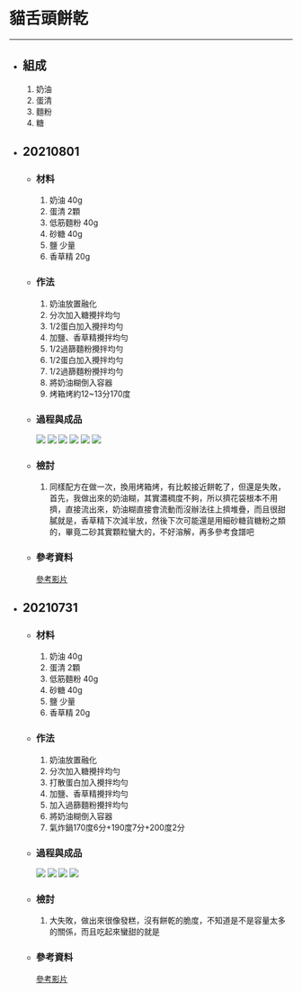 # 貓舌頭餅乾
---
+ ## 組成
  1. 奶油
  2. 蛋清
  3. 麵粉
  4. 糖

+ ## 20210801
  + ### 材料
    1. 奶油 40g
    2. 蛋清 2顆
    3. 低筋麵粉 40g
    4. 砂糖 40g
    5. 鹽   少量
    6. 香草精   20g
  
  + ### 作法
    1. 奶油放置融化
    2. 分次加入糖攪拌均勻
    3. 1/2蛋白加入攪拌均勻
    4. 加鹽、香草精攪拌均勻
    5. 1/2過篩麵粉攪拌均勻
    6. 1/2蛋白加入攪拌均勻
    7. 1/2過篩麵粉攪拌均勻
    8. 將奶油糊倒入容器
    9. 烤箱烤約12~13分170度
  
  + ### 過程與成品
    ![](../../Image/20210801_5.jpg)
    ![](../../Image/20210801_6.jpg)
    ![](../../Image/20210801_7.jpg)
    ![](../../Image/20210801_8.jpg)
    ![](../../Image/20210801_9.jpg)
    ![](../../Image/20210801_10.jpg)
   
  
  + ### 檢討
    1. 同樣配方在做一次，換用烤箱烤，有比較接近餅乾了，但還是失敗，首先，我做出來的奶油糊，其實濃稠度不夠，所以擠花袋根本不用擠，直接流出來，奶油糊直接會流動而沒辦法往上擠堆疊，而且很甜膩就是，香草精下次減半放，然後下次可能還是用細砂糖貨糖粉之類的，畢竟二砂其實顆粒蠻大的，不好溶解，再多參考食譜吧
  
  + ### 參考資料
    [參考影片](https://youtu.be/8VkWNc2O9VA)
    

+ ## 20210731
  + ### 材料
    1. 奶油 40g
    2. 蛋清 2顆
    3. 低筋麵粉 40g
    4. 砂糖 40g
    5. 鹽   少量
    6. 香草精   20g
  
  + ### 作法
    1. 奶油放置融化
    2. 分次加入糖攪拌均勻
    3. 打散蛋白加入攪拌均勻
    4. 加鹽、香草精攪拌均勻
    5. 加入過篩麵粉攪拌均勻
    6. 將奶油糊倒入容器
    7. 氣炸鍋170度6分+190度7分+200度2分
  
  + ### 過程與成品
    ![](../../Image/20210731_1.jpg)
    ![](../../Image/20210731_2.jpg)
    ![](../../Image/20210731_3.jpg)
    ![](../../Image/20210731_4.jpg)
  
  + ### 檢討
    1. 大失敗，做出來很像發糕，沒有餅乾的脆度，不知道是不是容量太多的關係，而且吃起來蠻甜的就是
  
  + ### 參考資料
    [參考影片](https://youtu.be/8VkWNc2O9VA)